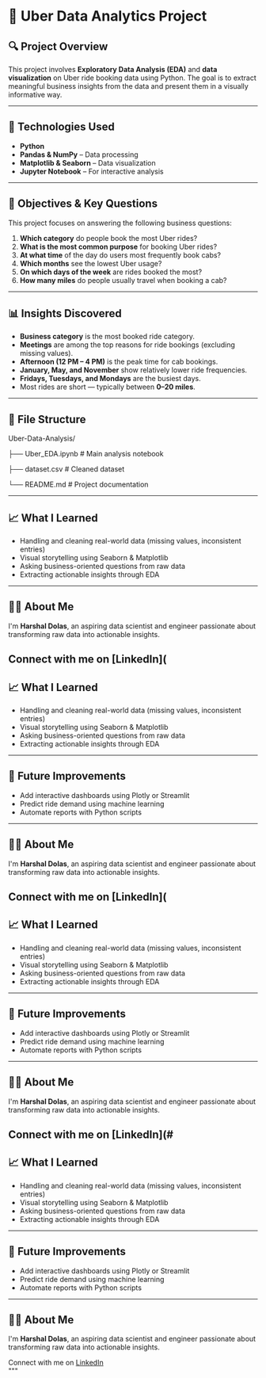 
# 🚖 Uber Data Analytics Project

## 🔍 Project Overview

This project involves **Exploratory Data Analysis (EDA)** and **data visualization** on Uber ride booking data using Python. The goal is to extract meaningful business insights from the data and present them in a visually informative way.

---

## 📂 Technologies Used

- **Python**
- **Pandas & NumPy** – Data processing
- **Matplotlib & Seaborn** – Data visualization
- **Jupyter Notebook** – For interactive analysis

---

## 🎯 Objectives & Key Questions

This project focuses on answering the following business questions:

1. **Which category** do people book the most Uber rides?
2. **What is the most common purpose** for booking Uber rides?
3. **At what time** of the day do users most frequently book cabs?
4. **Which months** see the lowest Uber usage?
5. **On which days of the week** are rides booked the most?
6. **How many miles** do people usually travel when booking a cab?

---

## 📊 Insights Discovered

- **Business category** is the most booked ride category.
- **Meetings** are among the top reasons for ride bookings (excluding missing values).
- **Afternoon (12 PM – 4 PM)** is the peak time for cab bookings.
- **January, May, and November** show relatively lower ride frequencies.
- **Fridays, Tuesdays, and Mondays** are the busiest days.
- Most rides are short — typically between **0–20 miles**.

---

## 📎 File Structure
Uber-Data-Analysis/

├── Uber_EDA.ipynb # Main analysis notebook

├── dataset.csv # Cleaned dataset 


└── README.md # Project documentation

---

## 📈 What I Learned

- Handling and cleaning real-world data (missing values, inconsistent entries)
- Visual storytelling using Seaborn & Matplotlib
- Asking business-oriented questions from raw data
- Extracting actionable insights through EDA

---



## 🙋‍♂️ About Me

I'm **Harshal Dolas**, an aspiring data scientist and engineer passionate about transforming raw data into actionable insights.

Connect with me on [LinkedIn](
---

## 📈 What I Learned

- Handling and cleaning real-world data (missing values, inconsistent entries)
- Visual storytelling using Seaborn & Matplotlib
- Asking business-oriented questions from raw data
- Extracting actionable insights through EDA

---

## 🔗 Future Improvements

- Add interactive dashboards using Plotly or Streamlit  
- Predict ride demand using machine learning  
- Automate reports with Python scripts

---

## 🙋‍♂️ About Me

I'm **Harshal Dolas**, an aspiring data scientist and engineer passionate about transforming raw data into actionable insights.

Connect with me on [LinkedIn](
---

## 📈 What I Learned

- Handling and cleaning real-world data (missing values, inconsistent entries)
- Visual storytelling using Seaborn & Matplotlib
- Asking business-oriented questions from raw data
- Extracting actionable insights through EDA

---

## 🔗 Future Improvements

- Add interactive dashboards using Plotly or Streamlit  
- Predict ride demand using machine learning  
- Automate reports with Python scripts

---

## 🙋‍♂️ About Me

I'm **Harshal Dolas**, an aspiring data scientist and engineer passionate about transforming raw data into actionable insights.

Connect with me on [LinkedIn](#
---

## 📈 What I Learned

- Handling and cleaning real-world data (missing values, inconsistent entries)
- Visual storytelling using Seaborn & Matplotlib
- Asking business-oriented questions from raw data
- Extracting actionable insights through EDA

---

## 🔗 Future Improvements

- Add interactive dashboards using Plotly or Streamlit  
- Predict ride demand using machine learning  
- Automate reports with Python scripts

---

## 🙋‍♂️ About Me

I'm **Harshal Dolas**, an aspiring data scientist and engineer passionate about transforming raw data into actionable insights.

Connect with me on [LinkedIn](www.linkedin.com/in/harshal-dolas-84a429266)  
"""

